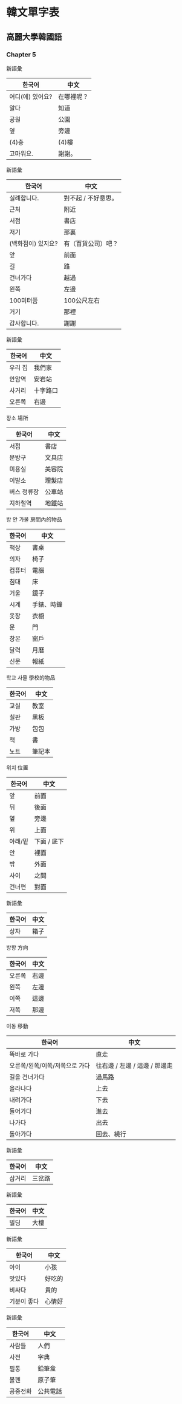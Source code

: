# 韓文單字表


## 高麗大學韓國語


### Chapter 5

新語彙

한국어 | 中文
--- | ---
어디(에) 있어요? | 在哪裡呢？
알다 | 知道
공원 | 公園
옆 | 旁邊
(4)층 | (4)樓
고마워요. | 謝謝。


新語彙

한국어 | 中文
--- | ---
실례합니다. | 對不起 / 不好意思。
근처 | 附近
서점 | 書店
저기 | 那裏
(백화점이) 있지요? | 有（百貨公司）吧？
앞 | 前面
길 | 路
건너가다 | 越過
왼쪽 | 左邊
100미터쯤 | 100公尺左右
거기 | 那裡
감사합니다. | 謝謝


新語彙

한국어 | 中文
--- | ---
우리 집 | 我們家
안암역 | 安岩站
사거리 | 十字路口
오른쪽 | 右邊


장소 場所

한국어 | 中文
--- | ---
서점 | 書店
문방구 | 文具店
미용실 | 美容院
이발소 | 理髮店
버스 정류장 | 公車站
지하철역 | 地鐵站


방 안 가물 房間內的物品

한국어 | 中文
--- | ---
책상 | 書桌
의자 | 椅子
컴퓨터 | 電腦
침대 | 床
거울 | 鏡子
시계 | 手錶、時鐘
옷장 | 衣櫥
문 | 門
창몬 | 窗戶
달력 | 月曆
신문 | 報紙


학교 사물 學校的物品

한국어 | 中文
--- | ---
교실 | 教室
칠판 | 黑板
가방 | 包包
책 | 書
노트 | 筆記本


위치 位置

한국어 | 中文
--- | ---
앞 | 前面
뒤 | 後面
옆 | 旁邊
위 | 上面
아래/밑 | 下面 / 底下
안 | 裡面
밖 | 外面
사이 | 之間
건너편 | 對面


新語彙

한국어 | 中文
--- | ---
상자 | 箱子


방향 方向

한국어 | 中文
--- | ---
오른쪽 | 右邊
왼쪽 | 左邊
이쪽 | 這邊
저쪽 | 那邊


이동 移動

한국어 | 中文
--- | ---
똑바로 가다 | 直走
오른쪽/왼쪽/이쪽/저쪽으로 가다 | 往右邊 / 左邊 / 這邊 / 那邊走
길을 건너가다 | 過馬路
올라나다 | 上去
내려가다 | 下去
들어가다 | 進去
나가다 | 出去
돌아가다 | 回去、繞行


新語彙

한국어 | 中文
--- | ---
삼거리 | 三岔路


新語彙

한국어 | 中文
--- | ---
빌딩 | 大樓


新語彙

한국어 | 中文
--- | ---
아이 | 小孩
맛있다 | 好吃的
비싸다 | 貴的
기분이 좋다 | 心情好


新語彙

한국어 | 中文
--- | ---
사람들 | 人們
사전 | 字典
필통 | 鉛筆盒
볼펜 | 原子筆
공중전화 | 公共電話
